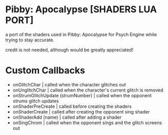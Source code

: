 # Pibby: Apocalypse [SHADERS LUA PORT]

a port of the shaders used in Pibby: Apocalypse for Psych Engine while trying to stay accurate.

credit is not needed, although would be greatly appreciated!

# Custom Callbacks
- onGlitchChar | called when the character glitches out
- onUnglitchChar | called when the character's current glitch is removed
- onStrumGlitchUpdate (strumNumber) | called when the opponent strums glitch updates
- onShaderPreCreate | called before creating the shaders
- onShaderCreate | called after creating the opponent sing shader
- onShaderAdd (name) | called after adding a shader
- onSingChrom | called when the opponent sings and the glitch screens out
